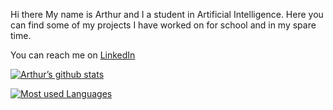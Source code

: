 Hi there
My name is Arthur and I a student in Artificial Intelligence. Here you can find some of my projects I have worked on for school and in my spare time.

You can reach me on <a href=“https://www.linkedin.com/in/arthur-linsen/”>LinkedIn</a>

[![Arthur’s github stats](https://github-readme-stats.vercel.app/api?username=linsenarthur-projects)](https://github.com/linsenarthur-projects)

[![Most used Languages](https://github-readme-stats.vercel.app/api/top-langs/?username=linsenarthur-projects&layout=compact)](https://github.com/linsenarthur-projects)
